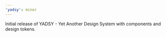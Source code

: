 ```yaml
---
'yadsy': minor
---
```


Initial release of YADSY - Yet Another Design System with components and design tokens.
